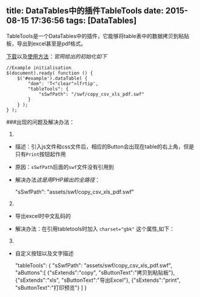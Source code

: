 title: DataTables中的插件TableTools
date: 2015-08-15 17:36:56
tags: [DataTables]
---

TableTools是一个DataTables中的插件，它能够将table表中的数据拷贝到粘贴板，导出到excel甚至是pdf格式。

[下载](https://www.datatables.net/download/packages)以及[使用方法](https://www.datatables.net/extensions/tabletools/)：*官网给出的初始化如下*
<!-- more -->

	//Example initialisation
	$(document).ready( function () {
    	$('#example').dataTable( {
    	    "dom": 'T<"clear">lfrtip',
    	    "tableTools": {
    	        "sSwfPath": "/swf/copy_csv_xls_pdf.swf"
    	    }
    	} );
	} );

###出现的问题及解决办法：

1.

- 描述：引入js文件和css文件后，相应的Button会出现在table的右上角，但是只有`Print`按钮起作用
- 原因：`sSwfPath`后面的`swf`文件没有引用到
- 解决办法*这是用PHP输出的全路径*：

	"sSwfPath": "<?php echo base_url(); ?>assets/swf/copy_csv_xls_pdf.swf"
	
2.

- 导出excel时中文乱码的
- 解决办法：在引用tabletools时加入 `charset="gbk"` 这个属性,如下：
	
	<script type="text/javascript" src="<?php echo base_url(); ?>assets/js/dataTables.tableTools.min.js" charset="gbk"></script>

3.

- 自定义按钮以及文字描述

	"tableTools": {
		"sSwfPath": "<?php echo base_url(); ?>assets/swf/copy_csv_xls_pdf.swf",
		"aButtons":[
			{"sExtends":"copy", "sButtonText":"拷贝到粘贴板"},
			{"sExtends":"xls", "sButtonText":"导出Excel"},
			{"sExtends":"print", "sButtonText":"打印预览"}
		]
	}
